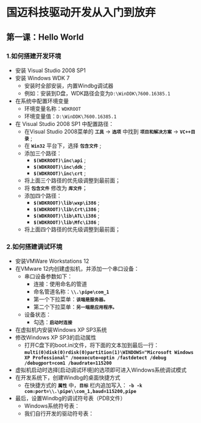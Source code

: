 # 国迈科技驱动开发从入门到放弃 #

## 第一课：Hello World ##

### 1.如何搭建开发环境 ###
- 安装 Visual Studio 2008 SP1
- 安装 Windows WDK 7
	- 安装时全部安装，内置Windbg调试器
	- 例如：安装到D盘，WDK路径会变为```D:\WinDDK\7600.16385.1```
- 在系统中配置环境变量
	- 环境变量名称：```WDKROOT```
	- 环境变量值：```D:\WinDDK\7600.16385.1```
- 在 Visual Studio 2008 SP1 中配置路径：
	- 在Visual Studio 2008菜单的 **```工具```** -> **```选项```** 中找到 **```项目和解决方案```** -> **```VC++目录```** ;
	- 在 **```Win32```** 平台下，选择 **```包含文件```** ;
	- 添加三个路径：
		- **```$(WDKROOT)\inc\api```** ;
		- **```$(WDKROOT)\inc\ddk```** ;
		- **```$(WDKROOT)\inc\crt```** ;
	- 将上面三个路径的优先级调整到最前面；
	- 将 **```包含文件```** 修改为 **```库文件```**；
	- 添加四个路径：
		- **```$(WDKROOT)\lib\wxp\i386```** ;
		- **```$(WDKROOT)\lib\Crt\i386```** ;
		- **```$(WDKROOT)\lib\ATL\i386```** ;
		- **```$(WDKROOT)\lib\Mfc\i386```** ;
	- 将上面四个路径的优先级调整到最前面；
	
### 2.如何搭建调试环境 ###
- 安装VMWare Workstations 12
- 在VMware 12内创建虚拟机，并添加一个串口设备：
	- 串口设备参数如下：
		- 连接：使用命名的管道
		- 命名管道名称：**```\\.\pipe\com_1```**
		- 第一个下拉菜单：**```该端是服务器。```**
		- 第二个下拉菜单：**```另一端是应用程序。```**
	- 设备状态：
		- 勾选：**```启动时连接```**
- 在虚拟机内安装Windows XP SP3系统
- 修改Windows XP SP3的启动属性
	- 打开C盘下的boot.ini文件，将下面的文本加到最后一行：**```multi(0)disk(0)rdisk(0)partition(1)\WINDOWS="Microsoft Windows XP Professional" /noexecute=optin /fastdetect /debug /debugport=com1 /baudrate=115200```**
- 虚拟机启动时选择[启动调试环境]的选项即可进入Windows系统调试模式
- 在开发系统下，创建Windbg的桌面快捷方式
	- 在快捷方式的 **```属性```** 中，**```目标```** 栏内追加写入： **```-b -k com:port=\\.\pipe\\com_1,baud=115200,pipe```**
- 最后，设置Windbg的调试符号表（PDB文件）
	- Windows系统符号表：
	- 我们自行开发的驱动符号表：